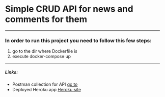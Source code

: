 # Simple CRUD API for news and comments for them
____
### In order to run this project you need to follow this few steps:
 1. go to the dir where Dockerfile is
 1. execute docker-compose up
 ____
 ##### Links:
 + Postman collection for API [go to](https://documenter.getpostman.com/view/9649099/T17M75tk?version=latest)
 + Deployed Heroku app [Heroku site](https://stark-ravine-24153.herokuapp.com/api/news/)
